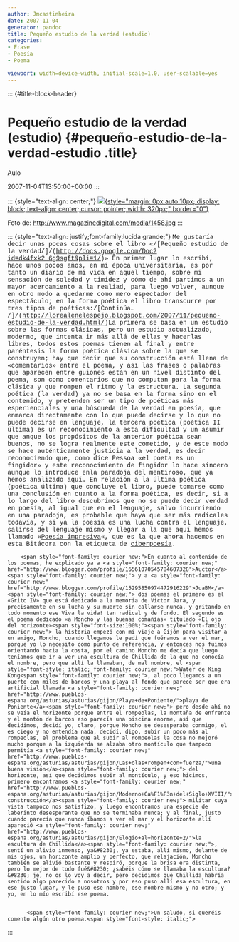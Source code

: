 ```yaml
---
author: Jmcastinheira
date: 2007-11-04
generator: pandoc
title: Pequeño estudio de la verdad (estudio)
categories:
- Frase
- Poesía
- Poema

viewport: width=device-width, initial-scale=1.0, user-scalable=yes
---
```


::: {#title-block-header}
# Pequeño estudio de la verdad (estudio) {#pequeño-estudio-de-la-verdad-estudio .title}

Aulo

2007-11-04T13:50:00+00:00
:::

::: {style="text-align: center;"}
[![](http://www.magazinedigital.com/media/1458.jpg){style="margin: 0px auto 10px; display: block; text-align: center; cursor: pointer; width: 320px;"
border="0"}](http://www.magazinedigital.com/media/1458.jpg)

Foto de: <http://www.magazinedigital.com/media/1458.jpg>
:::

::: {style="text-align: justify;font-family:lucida grande;"}
      <span style="font-family: courier new;font-size:100%;" >Me gustaría decir unas pocas cosas sobre el libro <span style="font-family: courier new;font-size:100%;" > «<span style="font-family: courier new;font-size:100%;" >/[Pequeño estudio de la verdad/]/(http://docs.google.com/Doc?id=dk4fxk2_6g9sgft&pli=1/)<span style="font-size:100%;"><span style="font-family: courier new;">» En primer lugar lo escribí, hace unos pocos años, en mi época universitaria, es por tanto un diario de mi vida en aquel tiempo, sobre mi sensación de soledad y timidez y cómo de ahí partimos a un mayor acercamiento a la realiad, para luego volver, aunque en otro modo a quedarme como mero espectador del espectáculo; en la forma poética el libro transcurre por tres tipos de poéticas:<span style="font-family: courier new;">/[Continúa&#8230; /]/(http://lorealenelespejo.blogspot.com/2007/11/pequeno-estudio-de-la-verdad.html/)<span><span style="font-family: courier new;">La primera se basa en un estudio sobre las formas clásicas, pero un estudio actualizado, moderno, que intenta ir más allá de ellas y hacerlas libres, todos estos poemas tienen al final y entre paréntesis la forma poética clásica sobre la que se construyen; hay que decir que su construcción está llena de «comentarios» entre el poema, y así las frases o palabras que aparecen entre guiones están en un nivel distinto del poema, son como comentarios que no computan para la forma clásica y que rompen el ritmo y la estructura. La segunda poética (la verdad) ya no se basa en la forma sino en el contenido, y pretenden ser un tipo de poéticas más esperienciales y una búsqueda de la verdad en poesía, que enmarca directamente con lo que puede decirse y lo que no puede decirse en lenguaje, la tercera poética (poética II última) es un reconocimiento a esta dificultad y un asumir que anque los propósitos de la anterior poética sean buenos, no se logra realmente este cometido, y de este modo se hace auténticamente justicia a la verdad, es decir reconociendo que, como dice Pessoa «el poeta es un fingidor» y este reconocimiento de fingidor lo hace sincero aunque lo introduce enla paradoja del mentiroso, que ya hemos analizado aquí. En relación a la última poética (poética última) que concluye el libro, puede tomarse como una conclusión en cuanto a la forma poética, es decir, si a lo largo del libro descubrimos que no se puede decir verdad en poesía, al igual que en el lenguaje, salvo incurriendo en una paradoja, es probable que haya que ser más radicales todavía, y si ya la poesía es una lucha contra el lenguaje, salirse del lenguaje mismo y llegar a la que aquí hemos llamado «<a style="font-family: courier new;" href="http://lorealenelespejo.blogspot.com/2007/10/ciberpoesia-o-poesia-impresiva.html">Poesía impresiva</a><span style="font-family: courier new;">«, que es la que ahora hacemos en esta Bitácora con la etiqueta de <a style="font-family: courier new;" href="http://lorealenelespejo.blogspot.com/search/label/Ciberpoema">ciberpoesía</a><span style="font-family: courier new;">. 
      
      
        <span style="font-family: courier new;">En cuanto al contenido de los poemas, he explicado ya a <a style="font-family: courier new;" href="http://www.blogger.com/profile/16561070545784607328">Auctor</a><span style="font-family: courier new;"> y a <a style="font-family: courier new;" href="http://www.blogger.com/profile/15295850974472916229">JuaBM</a><span style="font-family: courier new;"> dos poemas el primero es el «Grito IV» que está dedicado a la memoria de Victor Jara, y precisamente en su lucha y su muerte sin callarse nunca, y gritando en todo momento ese Viva la vida! tan radical y de fondo. El segundo es el poema dedicado «a Moncho y las buenas comañías» titulado «El ojo del horizonte»<span style="font-size:100%;"><span style="font-family: courier new;"> la historia empezó con mi viaje a Gijón para visitar a un amigo, Moncho, cuando llegamos le pedí que fuéramos a ver el mar, porque yo lo necesito como punto de referencia, y entonces nos fuimos orientando hacia la costa, por el camino Moncho me decía que luego teníamos que ir a ver una escultura de Chillida de la que no conocía el nombre, pero que allí la llamaban, de mal nombre, el <span style="font-style: italic; font-family: courier new;">Water de King Kong<span style="font-family: courier new;">, al poco llegamos a un puerto con miles de barcos y una playa al fondo que parece ser que era artificial llamada <a style="font-family: courier new;" href="http://www.pueblos-espana.org/asturias/asturias/gijon/Playa+de+Poniente/">playa de Poniente</a><span style="font-family: courier new;"> pero desde ahí no se veía el horizonte porque entre el rompeolas, la montaña de enfrente y el montón de barcos eso parecía una piscina enorme, así que decidimos, decidí yo, claro, porque Moncho se desesperaba conmigo, el es ciego y no entendía nada, decidí, digo, subir un poco más al rompeolas, el problema que al subir al rompeolas la cosa no mejoró mucho porque a la izquierda se alzaba otro montículo que tampoco permitía <a style="font-family: courier new;" href="http://www.pueblos-espana.org/asturias/asturias/gijon/Las+olas+rompen+con+fuerza/">una buena visión</a><span style="font-family: courier new;"> del horizonte, así que decidimos subir al montículo, y eso hicimos, primero encontramos <a style="font-family: courier new;" href="http://www.pueblos-espana.org/asturias/asturias/gijon/Moderno+Ca%F1%F3n+del+Siglo+XVIII/">una construcción</a><span style="font-family: courier new;"> militar cuya vista tampoco nos satisfizo, y luego encontramos una especie de laberinto desesperante que no se terminaba nunca; y al final, justo cuando parecía que nunca íbamos a ver el mar y el horizonte allí apareció <a style="font-family: courier new;" href="http://www.pueblos-espana.org/asturias/asturias/gijon/Elogio+al+horizonte+2/">la escultura de Chillida</a><span style="font-family: courier new;">, sentí un alivio inmenso, ya&#8230;, ya estaba, allí mismo, delante de mis ojos, un horizonte amplio y perfecto, que relajación, Moncho también se alivió bastante y respiró, porque la brisa era distinta, pero lo mejor de todo fué&#8230; ¿sabéis cómo se llamaba la escultura?&#8230; je, no os lo voy a decir, pero decidimos que Chillida habría sentido algo parecido a nosotros y por eso puso allí esa escultura, en ese justo lugar, y le puso ese nombre, ese nombre mismo y no otro; y yo, en lo mío escribí ese poema. 
        
        
          <span style="font-family: courier new;">Un saludo, si queréis comento algún otro poema.<span style="font-style: italic;">
:::

